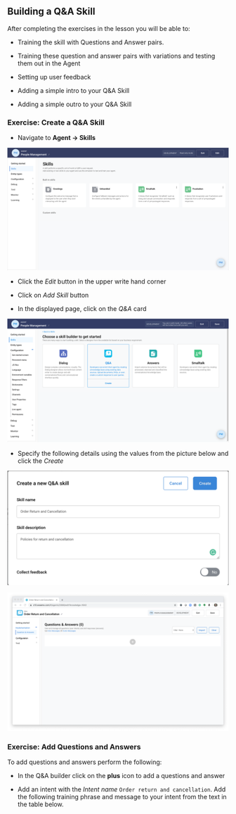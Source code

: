 ## Building a Q&A Skill

After completing the exercises in the lesson you will be able to:

- Training  the skill with Questions and Answer pairs.	

- Training these question and answer pairs with variations and testing them out in the Agent	

- Setting up user feedback	

- Adding a simple intro to your Q&A Skill	

- Adding  a simple outro to your Q&A Skill	

### Exercise: Create a Q&amp;A Skill

- Navigate to **Agent -> Skills**

![Agent skills](contents/my-agent/qna/images/skill-builder-page.png)

- Click the _Edit_ button in the upper write hand corner

- Click on _Add Skill_ button

- In the displayed page, click  on the _Q&A_ card

![Agent skills](contents/my-agent/qna/images/skill-builder-selector.png)

- Specify the following details using the values from the picture below and click the _Create_

![Agent skills](contents/my-agent/qna/images/qna-skill-dialog.png)

![Agent skills](contents/my-agent/qna/images/qna-skill-builder.png)

### Exercise: Add Questions and Answers

To add questions and answers perform the following:

- In the Q&amp;A builder click on the **plus** icon to add a questions and answer

- Add an intent with the _Intent name_ `Order return and cancellation`. Add the following training phrase and message
to your intent from the text in the table below.








